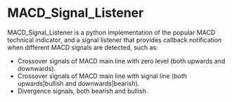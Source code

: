 # MACD_Signal_Listener

MACD_Signal_Listener is a python implementation of the popular MACD technical indicator, and a signal listener that provides callback notification when different MACD signals are detected, such as:

- Crossover signals of MACD main line with zero level (both upwards and downwards).
- Crossover signals of MACD main line with signal line (both upwards|bullish and downwards|bearish).
- Divergence signals, both bearish and bullish.



  
